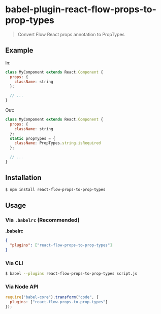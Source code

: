 # babel-plugin-react-flow-props-to-prop-types

> Convert Flow React props annotation to PropTypes

## Example

In:

```js
class MyComponent extends React.Component {
  props: {
    className: string
  };

  // ...
}
```

Out:

```js
class MyComponent extends React.Component {
  props: {
    className: string
  };
  static propTypes = {
    className: PropTypes.string.isRequired
  };

  // ...
}
```

## Installation

```sh
$ npm install react-flow-props-to-prop-types
```

## Usage

### Via `.babelrc` (Recommended)

**.babelrc**

```json
{
  "plugins": ["react-flow-props-to-prop-types"]
}
```

### Via CLI

```sh
$ babel --plugins react-flow-props-to-prop-types script.js
```

### Via Node API

```javascript
require("babel-core").transform("code", {
  plugins: ["react-flow-props-to-prop-types"]
});
```
